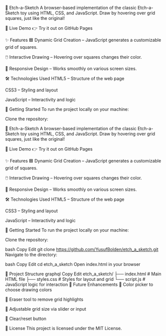 🎨 Etch-a-Sketch
A browser-based implementation of the classic Etch-a-Sketch toy using HTML, CSS, and JavaScript. Draw by hovering over grid squares, just like the original!

🔗 Live Demo
👉 Try it out on GitHub Pages

✨ Features
🟦 Dynamic Grid Creation – JavaScript generates a customizable grid of squares.

🖱️ Interactive Drawing – Hovering over squares changes their color.

📱 Responsive Design – Works smoothly on various screen sizes.

🛠️ Technologies Used
HTML5 – Structure of the web page

CSS3 – Styling and layout

JavaScript – Interactivity and logic

🚀 Getting Started
To run the project locally on your machine:

Clone the repository:

🎨 Etch-a-Sketch
A browser-based implementation of the classic Etch-a-Sketch toy using HTML, CSS, and JavaScript. Draw by hovering over grid squares, just like the original!

🔗 Live Demo
👉 Try it out on GitHub Pages

✨ Features
🟦 Dynamic Grid Creation – JavaScript generates a customizable grid of squares.

🖱️ Interactive Drawing – Hovering over squares changes their color.

📱 Responsive Design – Works smoothly on various screen sizes.

🛠️ Technologies Used
HTML5 – Structure of the web page

CSS3 – Styling and layout

JavaScript – Interactivity and logic

🚀 Getting Started
To run the project locally on your machine:

Clone the repository:

bash
Copy
Edit
git clone https://github.com/YusufBolden/etch_a_sketch.git
Navigate to the directory:

bash
Copy
Edit
cd etch_a_sketch
Open index.html in your browser

📁 Project Structure
graphql
Copy
Edit
etch_a_sketch/
├── index.html # Main HTML file
├── styles.css # Styles for layout and grid
└── script.js # JavaScript logic for interaction
🚧 Future Enhancements
🎨 Color picker to choose drawing colors

🧽 Eraser tool to remove grid highlights

📏 Adjustable grid size via slider or input

🔄 Clear/reset button

📄 License
This project is licensed under the MIT License.
